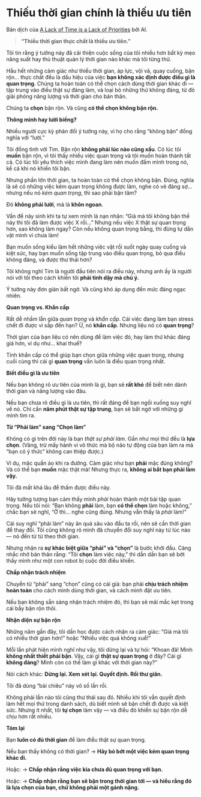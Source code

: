 # **Thiếu thời gian chính là thiếu ưu tiên**

Bản dịch của [A Lack of Time is a Lack of Priorities](https://alexvermeer.com/a-lack-of-time-is-a-lack-of-priorities/) bởi AI.

> **“Thiếu thời gian thực chất là thiếu ưu tiên.”**

Tôi tin rằng ý tưởng này đã cải thiện cuộc sống của tôi nhiều hơn bất kỳ mẹo năng suất hay thủ thuật quản lý thời gian nào khác mà tôi từng thử.

Hầu hết những cảm giác như thiếu thời gian, áp lực, vội vã, quay cuồng, bận rộn... thực chất đều là dấu hiệu của việc **bạn không xác định được điều gì là quan trọng**. Chúng ta hoàn toàn có thể chọn cách dùng thời gian khác đi — tập trung vào điều thật sự đáng làm, và loại bỏ những thứ không đáng, từ đó giải phóng năng lượng và thời gian cho bản thân.

Chúng ta **chọn** bận rộn. Và cũng **có thể chọn không bận rộn.**

**Thông minh hay lười biếng?**

Nhiều người cực kỳ phản đối ý tưởng này, vì họ cho rằng “không bận” đồng nghĩa với “lười.”

Tôi đồng tình với Tim. Bận rộn **không phải lúc nào cũng xấu**. Có lúc tôi **muốn** bận rộn, vì tôi thấy nhiều việc quan trọng và tôi muốn hoàn thành tất cả. Có lúc tôi yêu thích việc mình đang làm nên muốn đắm mình trong nó, kể cả khi nó khiến tôi bận.

Nhưng phần lớn thời gian, ta hoàn toàn có thể chọn không bận. Đúng, nghĩa là sẽ có những việc kém quan trọng không được làm, nghe có vẻ đáng sợ... nhưng nếu nó *kém quan trọng*, thì sao phải bận tâm?

Đó **không phải lười**, mà là **khôn ngoan**.

Vấn đề nảy sinh khi ta tự xem mình là nạn nhân: “Giá mà tôi không bận thế này thì tôi đã làm được việc X rồi...” Nhưng nếu việc X thật sự quan trọng hơn, sao không làm ngay? Còn nếu không quan trọng bằng, thì đừng tự dằn vặt mình vì chưa làm!

Bạn muốn sống kiểu làm hết những việc vặt rồi suốt ngày quay cuồng và kiệt sức, hay bạn muốn sống tập trung vào điều quan trọng, bỏ qua điều không đáng, và được thư thái hơn?

Tôi không nghĩ Tim là người đầu tiên nói ra điều này, nhưng anh ấy là người nói với tôi theo cách khiến tôi **phải tỉnh dậy mà chú ý.**

Ý tưởng này đơn giản bất ngờ. Và cũng khó áp dụng đến mức đáng ngạc nhiên.

**Quan trọng vs. Khẩn cấp**

Rất dễ nhầm lẫn giữa *quan trọng* và *khẩn cấp*. Cái việc đang làm bạn stress chết đi được vì sắp đến hạn? Ừ, nó **khẩn cấp**. Nhưng liệu nó có **quan trọng**?

Thời gian của bạn liệu có nên dùng để làm việc đó, hay làm thứ khác đáng giá hơn, ví dụ như... khai thuế?

Tính khẩn cấp có thể giúp bạn chọn giữa những việc quan trọng, nhưng cuối cùng thì cái gì **quan trọng** vẫn luôn là điều quan trọng nhất.

**Biết điều gì là ưu tiên**

Nếu bạn không rõ ưu tiên của mình là gì, bạn sẽ **rất khó** để biết nên dành thời gian và năng lượng vào đâu.

Nếu bạn chưa rõ điều gì là ưu tiên, thì rất đáng để bạn ngồi xuống suy nghĩ về nó. Chỉ cần **năm phút thật sự tập trung**, bạn sẽ bất ngờ với những gì mình tìm ra.

**Từ “Phải làm” sang “Chọn làm”**

Không có gì trên đời này là bạn *thật sự phải làm*. Gần như mọi thứ đều là **lựa chọn**.
(Vâng, trừ mấy hành vi vô thức mà bộ não tự động của bạn làm ra mà “bạn có ý thức” không can thiệp được.)

Ví dụ, mặc quần áo khi ra đường. Cảm giác như bạn **phải** mặc đúng không? Và có thể bạn **muốn** mặc thật mà! Nhưng thực ra, **không ai bắt bạn phải làm vậy.**

Tôi đã mất khá lâu để thấm được điều này.

Hãy tưởng tượng bạn cảm thấy mình *phải* hoàn thành một bài tập quan trọng. Nếu tôi nói: “Bạn không **phải** làm, bạn **có thể chọn** làm hoặc không,” chắc bạn sẽ nghĩ, “Ờ thì... nghe cũng đúng. Nhưng vẫn thấy là *phải* làm!”

Cái suy nghĩ “phải làm” này ăn quá sâu vào đầu ta rồi, nên sẽ cần thời gian để thay đổi. Tôi cũng không rõ mình đã chuyển đổi suy nghĩ này từ lúc nào — nó đến từ từ theo thời gian.

Nhưng nhận ra **sự khác biệt giữa “phải” và “chọn”** là bước khởi đầu. Càng nhắc nhở bản thân rằng: “Tôi **chọn** làm việc này,” thì dần dần bạn sẽ bớt thấy mình như một con robot bị cuộc đời điều khiển.

**Chấp nhận trách nhiệm**

Chuyển từ “phải” sang “chọn” cũng có cái giá: bạn phải **chịu trách nhiệm hoàn toàn** cho cách mình dùng thời gian, và cách mình đặt ưu tiên.

Nếu bạn không sẵn sàng nhận trách nhiệm đó, thì bạn sẽ mãi mắc kẹt trong cái bẫy bận rộn thôi.

**Nhận diện sự bận rộn**

Những năm gần đây, tôi dần học được cách nhận ra cảm giác: “Giá mà tôi có nhiều thời gian hơn!” hoặc “Nhiều việc quá không xuể!”

Mỗi lần phát hiện mình nghĩ như vậy, tôi dừng lại và tự hỏi:
“Khoan đã! Mình **không nhất thiết phải bận**. Vậy, cái gì **thật sự quan trọng** ở đây? Cái gì **không đáng**? Mình còn có thể làm gì khác với thời gian này?”

Nói cách khác: **Dừng lại. Xem xét lại. Quyết định. Rồi thư giãn.**

Tôi đã dùng “bài chiêu” này vô số lần rồi.

Không phải lần nào tôi cũng thư thái sau đó. Nhiều khi tôi vẫn quyết định làm hết mọi thứ trong danh sách, dù biết mình sẽ bận chết đi được và kiệt sức.
Nhưng ít nhất, tôi **tự chọn** làm vậy — và điều đó khiến sự bận rộn dễ chịu hơn rất nhiều.

**Tóm lại**

Bạn **luôn có đủ thời gian** để làm điều thật sự quan trọng.

Nếu bạn thấy không có thời gian?
→ **Hãy bỏ bớt một việc kém quan trọng khác đi.**

Hoặc:
→ **Chấp nhận rằng việc kia chưa đủ quan trọng với bạn.**

Hoặc:
→ **Chấp nhận rằng bạn sẽ bận trong thời gian tới — và hiểu rằng đó là lựa chọn của bạn, chứ không phải một gánh nặng.**
